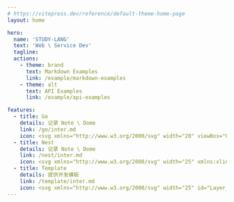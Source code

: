```yaml
---
# https://vitepress.dev/reference/default-theme-home-page
layout: home

hero:
  name: 'STUDY-LANG'
  text: 'Web \ Service Dev'
  tagline:
  actions:
    - theme: brand
      text: Markdown Examples
      link: /example/markdown-examples
    - theme: alt
      text: API Examples
      link: /example/api-examples

features:
  - title: Go
    details: 记录 Note \ Dome
    link: /go/inter.md
    icon: <svg xmlns="http://www.w3.org/2000/svg" width="20" viewBox="0 0 438.004 592.145"><style><![CDATA[.F{stroke:#000}.G{stroke-linejoin:round}.H{stroke-width:6}.I{stroke-miterlimit:10}.J{fill:#d0b698}]]></style><g class="F G H I"><path d="M45.352 291c-13.378 1.876-28.958 5.754-37.066 10.684-7.337 4.463-6.374 17.6-1.154 24.1 5.5 6.862 11.974 6.495 19.78 2.905 5.123-2.357 11.293-7.6 17.667-13.492l.543-15.375.23-8.82zm384.365 6.185c-7.5-4.56-21.4-8.217-34.018-10.226l1.34 22.763.313 4.53c4.96 4.38 9.68 8.068 13.74 9.937 7.807 3.6 14.27 3.958 19.78-2.904 5.22-6.5 6.185-19.638-1.153-24.1zM55.17 564.844c-9.854 17.52 15.9 31.95 29.25 19.8 10.908-9.928 19.518-18.348 38.256-21.098-14.35-5.906-27-13.28-37.752-21.87-13.117 5.13-23.736 12.47-29.754 23.168zm298.575 15.002c11.037 14.283 38.46 1.312 30.443-17.12-5.267-12.1-15.218-22.156-27.677-28.195-8.158 7.618-17.85 14.7-29.308 20.867 12.68 6.005 18.893 14.55 26.542 24.45z" fill="#fff"/><path d="M5.048 322.396c3.333-2.397 5.688-5 11.784-8.097m416.123 3.597c-3.333-2.397-5.688-5-11.783-8.097M60.87 584.57c.9-4.95 3.6-13.275 11.7-20.476m303.48 18.866c-.026-5.03-1.304-15.266-8.866-22.195" stroke-linecap="round" fill="none"/><path d="M41.07 74.477a12.61 12.61 0 0 1 12.6-12.618c4.08 0 7.697 1.95 10 4.964 5.57-9.1 12.283-16.97 19.913-23.73-3.78-3.658-9.922-6.33-19.563-7.625-31.05-4.174-46.917 11.166-50.542 31.725-3.498 19.838 7.17 41.143 31.004 46.682 2.46-9.685 5.474-18.57 8.95-26.793-6.848-.13-12.362-5.718-12.362-12.606z" class="J"/></g><path d="M53.67 61.86c-6.96 0-12.6 5.65-12.6 12.618 0 6.888 5.514 12.477 12.362 12.605 2.48-5.866 5.2-11.4 8.112-16.638.687-1.23 1.4-2.434 2.126-3.622-2.303-3.012-5.92-4.963-10-4.963z"/><path d="M413.98 59.094c-3.625-20.56-19.492-35.9-50.54-31.725-10.765 1.447-17.166 4.6-20.8 8.945 6.867 5.93 13.257 12.745 19.272 20.518l.857 1.136c2.296-3.095 5.963-5.1 10.108-5.1 6.96 0 12.6 5.65 12.6 12.618 0 6.1-4.335 11.202-10.093 12.366 4.277 8.283 7.745 17.2 10.52 27.142 21.763-6.55 31.416-26.9 28.065-45.9z" class="F G H I J"/><path d="M385.486 65.477a12.61 12.61 0 0 0-12.6-12.618c-4.146 0-7.812 2.014-10.108 5.1 4.815 6.345 9.007 12.886 12.615 19.875 5.758-1.164 10.093-6.257 10.093-12.366z"/><g class="F G H"><path d="M362.778 57.968l-.857-1.136c-6.016-7.773-12.405-14.588-19.272-20.518-29.797-25.728-68.582-34.8-124.728-33.123-48.682 1.447-100.473 9.906-134.337 39.903-7.63 6.758-14.343 14.617-19.913 23.73a103.58 103.58 0 0 0-2.126 3.622 170.14 170.14 0 0 0-8.112 16.638c-3.476 8.224-6.5 17.108-8.95 26.793-4.767 18.77-7.463 40.533-7.462 66.257.002 45.133 8.866 67.528 8.332 110.88l-.23 8.82-.543 15.375c-1.653 53.107-1.062 105.862-1.5 142.036-.4 33.204 14.646 62.704 41.845 84.433 10.752 8.6 23.402 15.965 37.752 21.87 25.113 10.337 55.418 16.186 89.844 16.186 50.265 0 87.456-9.652 114.684-24.336 11.46-6.178 21.15-13.25 29.308-20.867 20.36-19.008 31.17-41.422 36-61.896 11.47-48.523 9.966-84.08 4.83-158.37l-.313-4.53-1.34-22.763c-1.733-37.343.064-54.317-.48-96.937-.463-36.27-3.195-63.16-9.306-85.047-2.776-9.942-6.244-18.858-10.52-27.142-3.6-6.992-7.8-13.534-12.617-19.878z" class="I J"/><ellipse fill="#fff" cx="144.121" cy="91.595" rx="54.9" ry="53.1"/></g><circle cx="115.321" cy="94.294" r="18.9"/><g fill="#fff"><circle cx="123.421" cy="98.794" r="5.4"/><ellipse cx="281.821" cy="85.294" rx="54.9" ry="53.1" class="F G H"/></g><circle cx="253.021" cy="87.995" r="18.9"/><g fill="#fff"><circle cx="261.121" cy="92.495" r="5.4"/><g stroke-miterlimit="10" class="F G H"><path d="M214.968 170.343c-10.784.188-12.4 5-21.685 6.657l-1.163 22.896c-.9 20.1 24.6 15.6 24.6 3.6v-33.132a33.4 33.4 0 0 0-1.752-.02z"/><path d="M216.72 203.495c0 12 25.5 16.5 24.6-3.6l-1.2-23.353c-11.7-.533-13.115-5.813-23.4-6.18v33.132z"/></g></g><path fill="#ac967b" d="M254.674 150.297c-4.354-4.685-9.52-7.238-16.425-8.47-3.664 5.366-12.8 9.17-23.48 9.17-10.278 0-19.112-3.518-23.034-8.56-7.4 1.417-12.753 4.185-17.15 9.26-8.627 9.96-4.437 24.9 7.156 25.695 4.957.344 8.624.13 11.54-.4 9.284-1.658 10.9-6.47 21.685-6.657a33.4 33.4 0 0 1 1.752.02c10.295.366 11.72 5.646 23.4 6.18 2.312.105 5.024.026 8.3-.316 11.56-1.207 15.225-16.276 6.254-25.928z" class="F G H I"/><path d="M214.77 150.995c10.688 0 19.814-3.803 23.48-9.17 1.107-1.622 1.722-3.385 1.722-5.23 0-7.953-11.28-14.4-25.2-14.4s-25.2 6.447-25.2 14.4c0 2.08.778 4.054 2.166 5.84 3.92 5.042 12.755 8.56 23.033 8.56z"/></svg>
  - title: Nest
    details: 记录 Note \ Dome
    link: /nest/inter.md
    icon: <svg xmlns="http://www.w3.org/2000/svg" width="25" xmlns:xlink="http://www.w3.org/1999/xlink" viewBox="0 0 32 32"><defs><linearGradient id="a" x1="15.997" y1="993" x2="15.997" y2="1021" gradientTransform="matrix(1, 0, 0, -1, 0, 1023)" gradientUnits="userSpaceOnUse"><stop offset="0" stop-color="#ffb199"/><stop offset="1" stop-color="#ff0844"/></linearGradient></defs><title>file_type_nest_middleware_ts</title><path d="M18.488,2a1.753,1.753,0,0,0-.564.1c1.611,1.058-.28,2.594.6,3.9A2.234,2.234,0,0,1,19.6,3.765c.285-.237.467-.322.406-.714C19.91,2.409,19.054,2,18.488,2Zm2.3.414c-.222,1.123-.5,1.164-1.323,1.887a1.82,1.82,0,0,0-.528,2.191c-3.4-1.32-7.758-2.118-10.953.166-1.149.821-1.851,2-3.268,2.481C3.8,9.452,2.9,9.36,2.328,10.268A1.413,1.413,0,0,0,2.384,12.1c.17.175.5.287.636.465.079.1.077.2.152.333a2.586,2.586,0,0,0,.564.828c.146.121.652.239.738.368.107.161-.173.8.062.9.159.073.622-.744.667-.816-.092.643-.213,1.784.51.834.343-.451.364-.6.941-.7a8.36,8.36,0,0,1,9.739,7.506c-.108-.5-.761-1.3-1.369-1.11-.259.08-.355.527-.525.786a3.75,3.75,0,0,1-.785.868,4.657,4.657,0,0,0-.072-1.452c-.182.748-.547,1.989-1.466,1.788a1.652,1.652,0,0,1-1.328-1.142c-.119-.76.684-1.651-.607-1.714-2.59-.127-1.991,3.682-.462,4.675a3.272,3.272,0,0,0-1.015.283A6.893,6.893,0,0,0,19.04,19.889a7.046,7.046,0,0,1-.646,4.79,6.9,6.9,0,0,1-1.23,1.668c-.3.3-.894.63-1.089.941A13.427,13.427,0,0,0,19.6,26.32,11.647,11.647,0,0,1,15.1,30a11.59,11.59,0,0,0,9.3-5.909,11.657,11.657,0,0,1-1.945,4.668,11.531,11.531,0,0,0,4.975-7.783,11.655,11.655,0,0,1,.209,3.5A12.418,12.418,0,0,0,29.53,13.91a15.755,15.755,0,0,0-1.689-3.962A14.838,14.838,0,0,0,26.9,8.554c-.133-.173-.844-.806-.844-1q-.009.029-.015,0c0,3.266-3.5,5.311-6.431,4.463a5,5,0,0,0,4.56-4.288A4.988,4.988,0,0,0,20.789,2.414Z" style="fill-rule:evenodd;fill:url(#a)"/><path d="M26.4,18.6a2.82,2.82,0,0,1,1.41.81,3.8,3.8,0,0,1,.54.72s-1,.69-1.57,1.06a.49.49,0,0,1-.2-.22,1.283,1.283,0,0,0-1.06-.64.92.92,0,0,0-1.1.7.893.893,0,0,0-.022.212.818.818,0,0,0,.1.42,2.218,2.218,0,0,0,1.31.88c1.62.7,2.31,1.16,2.74,1.81a3.283,3.283,0,0,1,.26,2.76,3,3,0,0,1-2.51,1.84,6.875,6.875,0,0,1-1.72,0,4.142,4.142,0,0,1-2.3-1.2,3.958,3.958,0,0,1-.59-.87l.21-.13.84-.48.65-.38.14.2a2.987,2.987,0,0,0,.86.82,2.1,2.1,0,0,0,2.2-.11,1,1,0,0,0,.13-1.25,3.742,3.742,0,0,0-1.55-.9,5.584,5.584,0,0,1-2.18-1.38,2.988,2.988,0,0,1-.62-1.13,4.517,4.517,0,0,1,0-1.44,2.761,2.761,0,0,1,2.32-2.15A5.735,5.735,0,0,1,26.4,18.6Zm-5.31.94v.93H18.15v8.36H16.07v-8.36H13.13v-.91a8.486,8.486,0,0,1,0-.93h8v.92Z" style="fill:#007acc"/></svg>
  - title: Template
    details: 提供开发模板
    link: /template/inter.md
    icon: <svg xmlns="http://www.w3.org/2000/svg" width="25" id="Layer_1" viewBox="0 0 79.77 82.496"><style>.st2,.st3{fill:#22093a;stroke:#22093a;stroke-linecap:round;stroke-linejoin:round;stroke-miterlimit:10}.st3{fill:#fcc707}.st4{fill:#9736ff}.st5{fill:#22093a}.st10,.st11,.st12,.st13,.st7{fill:#fff;stroke:#22093a;stroke-linecap:round;stroke-linejoin:round;stroke-miterlimit:10}.st10,.st11,.st12,.st13{fill:none;stroke:#fff}.st11,.st12,.st13{stroke:#d9bbff}.st12,.st13{stroke:#22093a}.st13{fill:#71c1f2}.st14{fill:#fcc707}</style><path d="M79.77 18.04a3.5 3.5 0 0 0-1.013-2.547c-.67-.676-1.609-1.07-2.538-1.036l-1.95.029a3.5 3.5 0 0 0-3.013-4.7c-.824-.065-2.636-.206-3.372-.415-.21-.736-.35-2.548-.415-3.372a3.5 3.5 0 0 0-6.979 0c-.064.824-.205 2.635-.415 3.372-.735.21-2.547.35-3.371.415a3.5 3.5 0 0 0-2.886 5.002l-9.37.138c-.033 0-.064.012-.096.013.304-1.672.147-3.8-.93-6.514-1.3-3.285-3.416-8.636-8.088-7.845-1.635-.152-2.94.516-3.44.768-1.163.588-2.409 1.605-3.073 3.36-2.774.094-5.724 2.006-7.628 3.871-1.511 1.483-2.55 3.11-3.067 4.749-2.457.713-4.882 2.733-6.467 4.829-1.473 1.95-2.232 3.976-2.249 5.884-2.295.63-4.345 1.882-5.692 3.565C-.58 32.973.51 40.06 6.494 45.657c1.237 1.158 2.453 2.011 3.62 2.64-1.485.998-2.412 2.673-2.552 4.678a5.578 5.578 0 0 0 2.44 5.033 5.736 5.736 0 0 0 3.228 1.007 5.31 5.31 0 0 0 2.268-.501c2.111-.996 3.558-3.232 3.599-5.563.02-1.177 2.865 2.033 2.79 3.12l-6.817 4.277a3.5 3.5 0 0 0-1.534 3.817c.063.252.161.488.274.713-1.071-.62-2.373-.816-3.721-.533a4.822 4.822 0 0 0-3.614 3.22c-.547 1.642-.204 3.446.898 4.707.938 1.074 2.323 1.707 3.738 1.786a3.484 3.484 0 0 0 .732 2.39 3.5 3.5 0 0 0 4.298.976l4.872-2.403a3.503 3.503 0 0 0 4.07 2.012l-.27 1.184a3.5 3.5 0 0 0 6.054 3.075l7.281-8.382a3.666 3.666 0 0 0 2.608-1.468l.726-.996c2.242 1.883 3.448 2.534 4.04 2.81 3.025 1.815 4.927 1.05 6.06.009l3.064-2.961c.16 1.045.29 2.411.421 4.091a3.5 3.5 0 0 0 6.979 0c.157-2.015.45-5.768 1.1-6.42s4.404-.942 6.42-1.1a3.5 3.5 0 0 0 0-6.978c-1.495-.117-2.756-.234-3.762-.374l5.768-5.573c2.576 1.482 4.67 1.515 6.22.09.794-.729 1.616-2.055 1.218-4.306l.76-31.693z" opacity=".5" fill="#231f20"/><path d="M78.655 17.54a3.5 3.5 0 0 0-1.013-2.548c-.67-.676-1.609-1.07-2.538-1.036l-1.95.029a3.5 3.5 0 0 0-3.013-4.7c-.824-.065-2.636-.206-3.372-.415-.21-.736-.35-2.548-.415-3.372a3.5 3.5 0 0 0-6.979 0c-.064.824-.205 2.635-.415 3.372-.735.21-2.547.35-3.37.415a3.5 3.5 0 0 0-2.887 5.002l-9.37.138c-.033 0-.064.012-.096.013.305-1.672.147-3.8-.93-6.515C41.008 4.64 38.892-.712 34.22.08c-1.635-.152-2.94.516-3.44.768-1.163.588-2.409 1.605-3.073 3.36-2.774.094-5.724 2.005-7.628 3.871-1.511 1.483-2.55 3.11-3.067 4.749-2.457.713-4.882 2.733-6.467 4.829-1.472 1.949-2.232 3.976-2.249 5.884-2.295.63-4.345 1.882-5.692 3.565-4.297 5.367-3.207 12.453 2.776 18.051 1.237 1.158 2.453 2.011 3.62 2.64-1.485.997-2.412 2.672-2.551 4.678a5.578 5.578 0 0 0 2.44 5.033 5.736 5.736 0 0 0 3.228 1.007 5.31 5.31 0 0 0 2.267-.501c2.111-.996 3.558-3.232 3.599-5.563.02-1.177 2.865 2.032 2.79 3.12l-6.817 4.277a3.5 3.5 0 0 0-1.534 3.817c.063.252.161.488.274.713-1.071-.621-2.373-.817-3.721-.533a4.822 4.822 0 0 0-3.613 3.22c-.548 1.642-.204 3.446.897 4.707.938 1.074 2.323 1.707 3.738 1.786a3.484 3.484 0 0 0 .732 2.39 3.5 3.5 0 0 0 4.299.975l4.87-2.402a3.503 3.503 0 0 0 4.07 2.012l-.27 1.184a3.5 3.5 0 0 0 6.055 3.075l7.281-8.382a3.666 3.666 0 0 0 2.608-1.468l.726-.996c2.243 1.883 3.448 2.534 4.04 2.81 3.025 1.815 4.927 1.05 6.061.009l3.064-2.961c.16 1.045.29 2.41.42 4.091a3.5 3.5 0 0 0 6.979 0c.157-2.016.45-5.768 1.1-6.42s4.404-.942 6.42-1.1a3.5 3.5 0 0 0 0-6.978c-1.495-.117-2.755-.234-3.762-.374l5.768-5.573c2.576 1.482 4.67 1.515 6.22.09.794-.729 1.616-2.055 1.218-4.307l.76-31.692z" fill="#fff"/><path class="st2" d="M75.163 17.445l-30.863.967.367.957c.104.766.701 2.022 1.717 3.648l.003.003L25.5 45.715c-.768.706 1.566 4.375 5.797 9.406l-1.919-1.996-4.132 3.11c-.172.157.01.676.458 1.435l-9.88 5.131 7.705.53-10.042 10.441 13.528-6.67-3.894 6.024 6.996-3.3-3 8.658 8.658-9.964c.532.342.904.478 1.047.347l3.174-4.35c4.2 4.087 7.333 6.375 8.047 5.72l22.03-21.288.003.002c2.206 1.677 3.75 2.45 4.243 1.998.232-.212.25-.702.075-1.41l.77-32.094z"/><path class="st3" d="M26.635 56.017L15.825 62.8l6.795.032-9.133 10.94 12.62-7.17-2.986 6.523 6.088-3.8-2.091 9.158L36.11 66.34z"/><path class="st4" d="M39.23 63.823l-3.317 4.546c-.475.436-3.452-2.04-6.649-5.528-3.196-3.488-5.402-6.67-4.927-7.105l4.133-3.11"/><path class="st5" d="M38.798 63.57l-2.467 3.382-.576.79c-.096.13-.478.52-.122.215.156-.133.17.032.002-.077-.128-.083-.279-.142-.41-.222-.47-.287-.904-.635-1.326-.988-2.52-2.11-4.79-4.588-6.832-7.157-.743-.935-1.5-1.908-2.053-2.971a4.808 4.808 0 0 1-.207-.47c-.056-.143-.01-.122-.04-.112-.096.033-.296.256-.072.129.101-.058.194-.147.287-.217l3.74-2.814c.508-.382.01-1.251-.505-.864l-3.708 2.791c-.432.325-.828.577-.706 1.194.195.98.967 1.924 1.538 2.708a49.865 49.865 0 0 0 7.388 8.093c.758.664 1.637 1.524 2.615 1.854.61.207.901-.076 1.233-.531l3.085-4.228c.38-.52-.488-1.02-.864-.505z"/><path class="st4" d="M73.41 50.45l1.753-33.005-31.771.468 1.132 2.96s6.441 4.488 14.573 12.98c7.934 8.286 10.164 13.823 10.164 13.823l4.15 2.775z"/><path class="st5" d="M73.91 50.45l.594-11.164.944-17.78.215-4.06c.015-.268-.24-.505-.5-.5l-10.73.157-17.108.252c-1.311.02-2.622.04-3.933.058-.298.005-.602.32-.482.633.372.974.683 2.002 1.127 2.945.207.442.842.75 1.219 1.035 2.792 2.101 5.443 4.4 8.002 6.776 4.004 3.719 7.873 7.654 11.164 12.026 1.578 2.096 3.102 4.307 4.224 6.69.046.098.09.197.135.296.068.152-.037-.069-.002-.006.23.409.742.642 1.126.899l3.253 2.176c.537.358 1.038-.507.505-.864l-4.15-2.775.23.299c-.35-.866-.813-1.691-1.283-2.496-1.363-2.339-2.968-4.536-4.67-6.638-4.596-5.676-10.001-10.81-15.674-15.403-1.089-.882-2.19-1.763-3.34-2.565l.23.299-1.132-2.96c-.16.212-.322.422-.482.633l10.73-.158 17.108-.252 3.933-.058-.5-.5-.592 11.165-.945 17.78-.215 4.06c-.035.644.966.642 1 0z"/><path class="st5" d="M45.476 22.519c-1.449-2.319-2.07-3.906-1.58-4.355 1.212-1.114 9.859 4.73 18.01 13.645S74.623 49.337 73.41 50.45c-.493.452-2.037-.322-4.243-1.998"/><path class="st5" d="M45.908 22.267c-.578-.933-1.193-1.906-1.536-2.956-.081-.25-.108-.478-.141-.733-.013-.098.009-.042.015-.042.048-.004-.037-.017.079-.008.067.006.135.004.202.013.081.01.35.085.495.133.472.155.92.38 1.358.613 3.237 1.728 6.134 4.177 8.853 6.613a88.892 88.892 0 0 1 10.485 11.165c2.443 3.1 4.808 6.407 6.49 9.993.283.6.543 1.215.727 1.853.094.325.198.835.167 1.05-.012.079-.076.146-.018.096-.086.075.032.038-.025.035a2.384 2.384 0 0 1-.632-.166c-1.091-.43-2.08-1.205-3.007-1.905-.514-.388-1.013.48-.505.863.943.711 1.92 1.438 3.01 1.909.54.233 1.283.481 1.793.048.636-.54.36-1.602.157-2.279-.444-1.475-1.193-2.872-1.952-4.204-1.15-2.017-2.454-3.945-3.83-5.813a88.42 88.42 0 0 0-11.52-12.78 73.7 73.7 0 0 0-5.482-4.571c-1.41-1.058-2.872-2.09-4.445-2.895-.748-.383-2.049-1.112-2.906-.633-.583.326-.556 1.045-.42 1.61.303 1.247 1.057 2.42 1.724 3.495.339.546 1.204.045.864-.504z"/><path d="M47.135 69.738c-.974.894-6.436-3.67-12.98-10.827s-10.537-12.8-9.563-13.694l20.894-22.704c.974-.894 7.068 4.183 13.611 11.34s11.06 13.686 10.085 14.58L47.135 69.739z" fill="#e6e7e8"/><path class="st5" d="M46.781 69.384c.072-.06.04-.03.008-.035-.085-.012-.152-.017-.306-.067-.354-.115-.683-.314-.998-.509-1.096-.675-2.095-1.51-3.066-2.352-3.086-2.677-5.92-5.651-8.653-8.683-2.528-2.804-5.039-5.684-7.154-8.819-.57-.846-1.19-1.743-1.531-2.713a2.463 2.463 0 0 1-.125-.441c-.003-.022-.008-.24-.009-.185 0-.079-.056.048.034-.049 1.825-1.962 3.63-3.943 5.444-5.915l9.439-10.256c1.956-2.126 3.9-4.265 5.87-6.378l.105-.115c-.05.054-.072.033-.04.044.096.032.161.018.32.07.896.298 1.722.963 2.464 1.525 3.017 2.28 5.727 5.01 8.331 7.741 3.002 3.15 5.89 6.437 8.487 9.93.9 1.213 1.778 2.452 2.531 3.763.247.43.49.87.674 1.33.12.301.135.595.207.837.006.021-.012-.002.016-.026l-.031.03c-.066.062-.13.126-.196.189l-.926.894-3.504 3.386-9.948 9.612-7.08 6.841-.363.351c-.463.448.244 1.155.707.707l5.505-5.318L63.43 54.687l4.153-4.012c.638-.617 1.322-1.21 1.926-1.861.356-.384.344-.856.22-1.34-.26-1.01-.865-1.96-1.412-2.833-2.086-3.326-4.647-6.38-7.235-9.322-2.95-3.353-6.055-6.6-9.41-9.552-1.124-.99-2.282-1.961-3.524-2.8-.648-.438-1.484-1.038-2.303-1.055-.719-.014-1.2.777-1.633 1.248l-3.291 3.576-9.683 10.521-6.759 7.344c-.16.174-.347.345-.442.564-.277.634.1 1.426.37 1.996.533 1.129 1.259 2.173 1.984 3.184 1.067 1.489 2.212 2.921 3.385 4.327 2.921 3.498 6.018 6.873 9.3 10.035 1.248 1.202 2.527 2.378 3.88 3.461.858.688 1.754 1.402 2.755 1.871.563.264 1.245.498 1.777.052.494-.413-.216-1.118-.707-.707z"/><ellipse class="st7" cx="50.163" cy="38.294" rx="5.331" ry="4.085" transform="rotate(-53.736 50.163 38.294)"/><ellipse cx="58.419" cy="43.402" rx="4.426" ry="3.391" transform="rotate(-51.702 58.419 43.402)" fill="#fff" stroke="#22093a" stroke-linecap="round" stroke-linejoin="round" stroke-miterlimit="10"/><path class="st5" d="M52.86 39.098c.984-1.248 1.008-2.87.052-3.625-.955-.755-2.529-.356-3.514.891a3.513 3.513 0 0 0-.688 1.45l1.526.245-1.314 1.415c.11.195.244.374.423.516.956.754 2.53.355 3.514-.892zM60.628 44.123c.945-1.197.968-2.755.05-3.48-.917-.724-2.427-.34-3.373.857a3.372 3.372 0 0 0-.66 1.391l1.464.235-1.26 1.359c.106.186.233.359.405.494.918.725 2.428.342 3.374-.856z"/><path class="st2" d="M51.576 51.74s-7.855 7.882-11.167 5.167c-3.312-2.714 3.128-12.288 3.128-12.288l8.039 7.121z"/><path class="st7" d="M43.537 44.619l8.039 7.121-2.38 2.073-7.294-6.45z"/><path d="M40.402 52.804c.89-1.095 2.004-.638 3.108.259s1.78 1.894.89 2.99-2.506 1.255-3.61.358-1.278-2.512-.388-3.607z" fill="#fd32b0" stroke="#22093a" stroke-linecap="round" stroke-linejoin="round" stroke-miterlimit="10"/><path class="st10" d="M24.141 59.78l-1.174.747M23.572 65.091l-3.288 2.905M31.667 69.027l-.297.494"/><path class="st11" d="M27.408 55.582l-1.003.85s1.595 2.442 2.778 3.625M30.278 61.558s.08.106.483.586M57.202 23.682c1.822 1.552 3.647 3.285 4.515 4.497M58.211 19.698h-2.038M70.53 19.698h-9.661"/><path class="st10" d="M27.203 46.299c.808 1.445 3.084 4.564 5.15 6.944M33.845 38.095l-5.068 5.444M36.997 34.708l-.886.952M42.332 28.978l-2.016 2.165"/><path class="st12" d="M71.89 32.522l-.228 5.723M71.548 40.029v.788"/><g><path class="st2" d="M6.636 29.249c2.245-2.805 8.488-4.522 13.425.414s4.315 10.474 1.838 13.523c-2.236 2.75-7.4 4.45-12.828-.629-4.446-4.16-5.732-9.19-2.435-13.308z"/><path class="st2" d="M11.021 32.449c.15-.563 1.64-.2 3.933 2.08 2.293 2.281 3.094 3.945 2.92 4.552-.155.547-1.34.335-3.798-2.062-2.015-1.964-3.274-3.744-3.055-4.57zM20.484 16.056c-2.475-.618-9.164 5.337-6.938 9.219 1.468 2.557 9.194 12.234 12.484 8.96 3.38-3.366-2.443-6.894-2.443-6.894s2.927-3.104 1.338-5.237-5.037 2.142-5.037 2.142 5.348-7.004.596-8.19z"/><path class="st2" d="M29.864 7.747c-2.5-.898-10.052 4.576-8.15 8.83 1.254 2.803 8.252 13.636 12.002 10.585 3.854-3.135-1.812-7.397-1.812-7.397s3.357-2.912 1.932-5.288c-1.425-2.375-5.443 1.695-5.443 1.695s6.272-6.7 1.471-8.425z"/><path class="st2" d="M33.657 3.928c-1.345.68-2.645 2.208-.5 8.258 1.917 5.401 4.019 4.608 4.534 4.348.516-.26 3.671-1.529 1.371-7.332-2.3-5.804-3.412-6.281-5.405-5.274z"/><circle class="st2" cx="39.511" cy="19.704" r="2.642"/><path class="st13" d="M5.344 29.281c2.244-2.804 8.487-4.521 13.425.415s4.314 10.473 1.837 13.522c-2.235 2.751-7.4 4.45-12.828-.628-4.446-4.16-5.731-9.19-2.434-13.309z"/><path class="st2" d="M9.729 32.482c.149-.563 1.64-.2 3.933 2.08 2.293 2.281 3.093 3.945 2.92 4.551-.156.547-1.34.336-3.799-2.061-2.014-1.964-3.274-3.744-3.054-4.57z"/><path class="st13" d="M19.191 16.089c-2.474-.618-9.163 5.337-6.937 9.218 1.467 2.558 9.194 12.235 12.483 8.96 3.38-3.365-2.442-6.893-2.442-6.893s2.927-3.105 1.337-5.237-5.037 2.142-5.037 2.142 5.349-7.004.596-8.19z"/><path class="st13" d="M28.572 7.78c-2.5-.898-10.052 4.576-8.15 8.83 1.254 2.803 8.252 13.636 12.002 10.585 3.854-3.135-1.813-7.398-1.813-7.398s3.357-2.911 1.932-5.287c-1.424-2.376-5.443 1.695-5.443 1.695s6.273-6.7 1.472-8.425z"/><path class="st13" d="M32.364 3.96c-1.345.68-2.645 2.209-.499 8.258 1.917 5.402 4.018 4.609 4.534 4.348s3.671-1.528 1.37-7.332c-2.3-5.803-3.411-6.28-5.405-5.273z"/><circle class="st13" cx="38.219" cy="19.737" r="2.642"/><path class="st10" d="M12.655 43.404c1.686.507 2.799.143 2.799.143M6.711 30.857c-.426.856-3.078 4.038 1.013 8.959 1.08 1.3 2.13 2.173 3.089 2.755M15.238 20.547c-.342.399-2.279 2.347-1.253 3.936 1.025 1.59 1.651 2.173 2.62 3.248M23.611 12.37c-1.082 1.114-2.66 2.253-.406 5.075M33.015 5.832c-.374.307-1.382.957.203 4.694M37.324 19.138s-.264.953.39 1.41"/></g><path class="st14" d="M57.45 56.78l-2.08 4.306-4.016 1.789 4.418 2.216 1.678 3.879 2.01-4.534 4.085-1.562-4.085-1.83z"/><path class="st3" d="M9.704 67.258c-1.101.232-1.371 1.548-.801 2.2.717.822 2.404.9 2.657-.355.253-1.255-.539-2.123-1.856-1.845z"/><g><path class="st5" d="M57.45 74.112a.5.5 0 0 1-.498-.46c-.716-9.18-1.1-9.564-10.28-10.279a.5.5 0 0 1 0-.996c9.18-.716 9.564-1.1 10.28-10.28a.5.5 0 1 1 .996 0c.715 9.18 1.099 9.564 10.279 10.279a.5.5 0 0 1 0 .996c-9.18.716-9.564 1.1-10.279 10.28a.5.5 0 0 1-.498.46zm-6.096-11.237c4.07.679 5.417 2.025 6.096 6.095.679-4.07 2.027-5.416 6.095-6.096-4.068-.679-5.416-2.025-6.095-6.095-.68 4.07-2.026 5.416-6.096 6.096z"/></g><path class="st14" transform="rotate(-45.014 62.873 12.763)" d="M60.701 10.592h4.343v4.343h-4.343z"/><g><path class="st5" d="M62.873 20.268a.5.5 0 0 1-.498-.461c-.46-5.902-.644-6.086-6.545-6.545a.5.5 0 0 1 0-.997c5.901-.46 6.084-.643 6.545-6.545a.5.5 0 0 1 .996 0c.461 5.902.644 6.085 6.545 6.545a.5.5 0 0 1 0 .997c-5.901.46-6.084.643-6.545 6.545a.5.5 0 0 1-.498.46zm-3.07-7.505c1.822.443 2.628 1.25 3.07 3.072.442-1.823 1.25-2.629 3.07-3.072-1.82-.443-2.628-1.249-3.07-3.072-.442 1.823-1.248 2.63-3.07 3.072z"/></g><g><path class="st3" d="M9.948 52.704c-.12 1.745 1.732 2.707 2.95 2.133 1.533-.723 2.366-3.213.597-4.124-1.769-.911-3.403-.097-3.547 1.99z"/><path class="st10" d="M11.755 51.917l-.297.493"/></g></svg>
---
```

